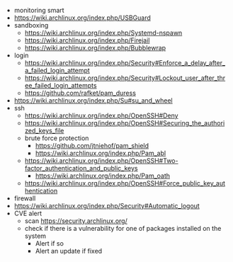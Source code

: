 - monitoring smart
- https://wiki.archlinux.org/index.php/USBGuard
- sandboxing
  - https://wiki.archlinux.org/index.php/Systemd-nspawn
  - https://wiki.archlinux.org/index.php/Firejail
  - https://wiki.archlinux.org/index.php/Bubblewrap
- login
  - https://wiki.archlinux.org/index.php/Security#Enforce_a_delay_after_a_failed_login_attempt
  - https://wiki.archlinux.org/index.php/Security#Lockout_user_after_three_failed_login_attempts
  - https://github.com/rafket/pam_duress
- https://wiki.archlinux.org/index.php/Su#su_and_wheel
- ssh
  - https://wiki.archlinux.org/index.php/OpenSSH#Deny
  - https://wiki.archlinux.org/index.php/OpenSSH#Securing_the_authorized_keys_file
  - brute force protection
    - https://github.com/jtniehof/pam_shield
    - https://wiki.archlinux.org/index.php/Pam_abl
  - https://wiki.archlinux.org/index.php/OpenSSH#Two-factor_authentication_and_public_keys
    - https://wiki.archlinux.org/index.php/Pam_oath
  - https://wiki.archlinux.org/index.php/OpenSSH#Force_public_key_authentication
- firewall
- https://wiki.archlinux.org/index.php/Security#Automatic_logout
- CVE alert
  - scan https://security.archlinux.org/
  - check if there is a vulnerability for one of packages installed on the system
    - Alert if so
    - Alert an update if fixed
